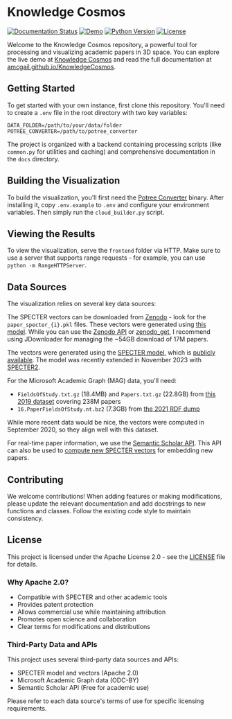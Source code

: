# Knowledge Cosmos

[![Documentation Status](https://img.shields.io/website?label=docs&url=https://amcgail.github.io/KnowledgeCosmos/)](https://amcgail.github.io/KnowledgeCosmos/)
[![Demo](https://img.shields.io/website?label=demo&url=https://knowledge-cosmos-3d-map.s3.amazonaws.com/index.html)](https://knowledge-cosmos-3d-map.s3.amazonaws.com/index.html)
[![Python Version](https://img.shields.io/badge/python-3.7%2B-blue)](https://www.python.org/downloads/)
[![License](https://img.shields.io/badge/License-Apache%202.0-blue.svg)](https://opensource.org/licenses/Apache-2.0)

Welcome to the Knowledge Cosmos repository, a powerful tool for processing and visualizing academic papers in 3D space. You can explore the live demo at [Knowledge Cosmos](https://knowledge-cosmos-3d-map.s3.amazonaws.com/index.html) and read the full documentation at [amcgail.github.io/KnowledgeCosmos](https://amcgail.github.io/KnowledgeCosmos/).

## Getting Started

To get started with your own instance, first clone this repository. You'll need to create a `.env` file in the root directory with two key variables:
```
DATA_FOLDER=/path/to/your/data/folder
POTREE_CONVERTER=/path/to/potree_converter
```

The project is organized with a backend containing processing scripts (like `common.py` for utilities and caching) and comprehensive documentation in the `docs` directory.

## Building the Visualization

To build the visualization, you'll first need the [Potree Converter](https://github.com/potree/PotreeConverter/releases) binary. After installing it, copy `.env.example` to `.env` and configure your environment variables. Then simply run the `cloud_builder.py` script.

## Viewing the Results

To view the visualization, serve the `frontend` folder via HTTP. Make sure to use a server that supports range requests - for example, you can use `python -m RangeHTTPServer`. 

## Data Sources

The visualization relies on several key data sources:

The SPECTER vectors can be downloaded from [Zenodo](https://zenodo.org/records/4917086) - look for the `paper_specter_{i}.pkl` files. These vectors were generated using [this model](https://arxiv.org/pdf/2004.07180). While you can use the [Zenodo API](https://developers.zenodo.org/) or [zenodo_get](https://github.com/dvolgyes/zenodo_get), I recommend using JDownloader for managing the ~54GB download of 17M papers.

The vectors were generated using the [SPECTER model](https://github.com/allenai/specter), which is [publicly available](https://huggingface.co/allenai/specter). The model was recently extended in November 2023 with [SPECTER2](https://allenai.org/blog/specter2-adapting-scientific-document-embeddings-to-multiple-fields-and-task-formats-c95686c06567).

For the Microsoft Academic Graph (MAG) data, you'll need:
- `FieldsOfStudy.txt.gz` (18.4MB) and `Papers.txt.gz` (22.8GB) from [this 2019 dataset](https://zenodo.org/records/2628216) covering 238M papers
- `16.PaperFieldsOfStudy.nt.bz2` (7.3GB) from [the 2021 RDF dump](https://zenodo.org/records/4617285)

While more recent data would be nice, the vectors were computed in September 2020, so they align well with this dataset.

For real-time paper information, we use the [Semantic Scholar API](https://api.semanticscholar.org/api-docs/graph#tag/Paper-Data/operation/post_graph_get_papers). This API can also be used to [compute new SPECTER vectors](https://github.com/allenai/paper-embedding-public-apis) for embedding new papers.

## Contributing

We welcome contributions! When adding features or making modifications, please update the relevant documentation and add docstrings to new functions and classes. Follow the existing code style to maintain consistency.

## License

This project is licensed under the Apache License 2.0 - see the [LICENSE](LICENSE) file for details.

### Why Apache 2.0?

- Compatible with SPECTER and other academic tools
- Provides patent protection
- Allows commercial use while maintaining attribution
- Promotes open science and collaboration
- Clear terms for modifications and distributions

### Third-Party Data and APIs

This project uses several third-party data sources and APIs:

- SPECTER model and vectors (Apache 2.0)
- Microsoft Academic Graph data (ODC-BY)
- Semantic Scholar API (Free for academic use)

Please refer to each data source's terms of use for specific licensing requirements.